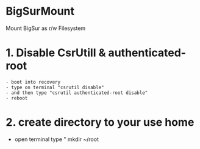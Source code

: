 # BigSurMount
Mount BigSur as r/w Filesystem

# 1. Disable CsrUtill & authenticated-root
    - boot into recovery
    - type on terminal "csrutil disable"
    - and then type "csrutil authenticated-root disable"
    - reboot
    
# 2. create directory to your use home
   - open terminal type " mkdir ~/root
   
